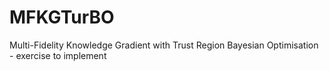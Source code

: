 # MFKGTurBO
Multi-Fidelity Knowledge Gradient with Trust Region Bayesian Optimisation - exercise to implement
